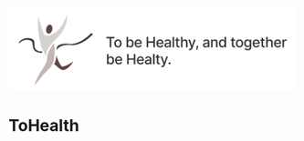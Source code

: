 ![GITHUB](https://github.com/WeitingL/ToHealth/blob/8ddea9219697657635edb85e1b4571ebd5a28cd4/toHealth_v2%20.1.png "title image")

# ToHealth
